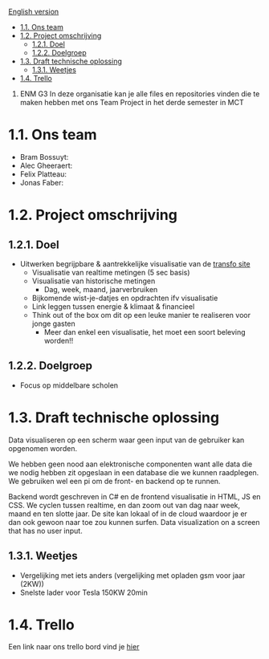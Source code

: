 [English version](README.md)
- [1.1. Ons team](#11-ons-team)
- [1.2. Project omschrijving](#12-project-omschrijving)
  - [1.2.1. Doel](#121-doel)
  - [1.2.2. Doelgroep](#122-doelgroep)
- [1.3. Draft technische oplossing](#13-draft-technische-oplossing)
  - [1.3.1. Weetjes](#131-weetjes)
- [1.4. Trello](#14-trello)

1. ENM G3
In deze organisatie kan je alle files en repositories vinden die te maken hebben met ons Team Project in het derde semester in MCT


# 1.1. Ons team
- Bram Bossuyt: 
- Alec Gheeraert: 
- Felix Platteau: 
- Jonas Faber: 

# 1.2. Project omschrijving
## 1.2.1. Doel 

- Uitwerken begrijpbare & aantrekkelijke visualisatie van de [transfo site](https://www.transfozwevegem.be/)
  - Visualisatie van realtime metingen (5 sec basis) 
  - Visualisatie van historische metingen 
    - Dag, week, maand, jaarverbruiken 
  - Bijkomende wist-je-datjes en opdrachten ifv visualisatie 
  - Link leggen tussen energie & klimaat & financieel 
  - Think out of the box om dit op een leuke manier te realiseren voor jonge gasten 
    - Meer dan enkel een visualisatie, het moet een soort beleving worden!! 


## 1.2.2. Doelgroep
- Focus op middelbare scholen

# 1.3. Draft technische oplossing
Data visualiseren op een scherm waar geen input van de gebruiker kan opgenomen worden.

We hebben geen nood aan elektronische componenten want alle data die we nodig hebben zit opgeslaan in een database die we kunnen raadplegen. We gebruiken wel een pi om de front- en backend op te runnen. 

Backend wordt geschreven in C# en de frontend visualisatie in HTML, JS en CSS. We cyclen tussen realtime, en dan zoom out van dag naar week, maand en ten slotte jaar. De site kan lokaal of in de cloud waardoor je er dan ook gewoon naar toe zou kunnen surfen. 
Data visualization on a screen that has no user input.

## 1.3.1. Weetjes
- Vergelijking met iets anders (vergelijking met opladen gsm voor jaar (2KW)) 
- Snelste lader voor Tesla 150KW 20min 

# 1.4. Trello
Een link naar ons trello bord vind je [hier](https://trello.com/b/HxO2EDRK)
